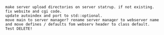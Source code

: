 
	make server upload directories on server statrup. if not existing.
	fix website and cgi code.
	update autoindex and port to std::optional.
	move main to server manager? rename server manager to webserver name and move defines / defaults fom webserv header to class default.
	Test DELETE!
